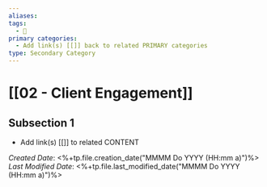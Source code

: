 ```yaml
---
aliases: 
tags:
  - 🥈
primary categories:
  - Add link(s) [[]] back to related PRIMARY categories
type: Secondary Category
---
```

# [[02 - Client Engagement]]

## Subsection 1
* Add link(s) [[]] to related CONTENT

*Created Date*: <%+tp.file.creation_date("MMMM Do YYYY (HH:mm a)")%>  
*Last Modified Date*: <%+tp.file.last_modified_date("MMMM Do YYYY (HH:mm a)")%>
